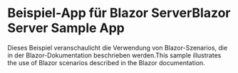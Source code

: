 # <a name="blazor-server-sample-app"></a><span data-ttu-id="ae0e9-101">Beispiel-App für Blazor Server</span><span class="sxs-lookup"><span data-stu-id="ae0e9-101">Blazor Server Sample App</span></span>

<span data-ttu-id="ae0e9-102">Dieses Beispiel veranschaulicht die Verwendung von Blazor-Szenarios, die in der Blazor-Dokumentation beschrieben werden.</span><span class="sxs-lookup"><span data-stu-id="ae0e9-102">This sample illustrates the use of Blazor scenarios described in the Blazor documentation.</span></span>
